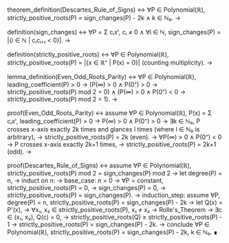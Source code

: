 theorem_definition(Descartes_Rule_of_Signs) ↔ 
    ∀P ∈ Polynomial(ℝ), 
    strictly_positive_roots(P) = sign_changes(P) - 2k ∧ k ∈ ℕ₀. →

definition(sign_changes) ↔ 
    ∀P = Σ cᵢxⁱ, cᵢ ≠ 0 ∧ ∀i ∈ ℕ, 
    sign_changes(P) = |{i ∈ ℕ | cᵢcᵢ₊₁ < 0}|. →

definition(strictly_positive_roots) ↔ 
    ∀P ∈ Polynomial(ℝ), 
    strictly_positive_roots(P) = |{x ∈ ℝ⁺ | P(x) = 0}| (counting multiplicity). →

lemma_definition(Even_Odd_Roots_Parity) ↔ 
    ∀P ∈ Polynomial(ℝ), 
    leading_coefficient(P) > 0 →
        (P(∞) > 0 ∧ P(0⁺) > 0 → strictly_positive_roots(P) mod 2 = 0) ∧ 
        (P(∞) > 0 ∧ P(0⁺) < 0 → strictly_positive_roots(P) mod 2 = 1). →

proof(Even_Odd_Roots_Parity) ↔ 
    assume ∀P ∈ Polynomial(ℝ), P(x) = Σ cᵢxⁱ, 
        leading_coefficient(P) > 0 → 
        P(∞) > 0 ∧ P(0⁺) > 0 →
        ∃k ∈ ℕ₀, P crosses x-axis exactly 2k times and glances l times 
        (where l ∈ ℕ₀ is arbitrary), →
        strictly_positive_roots(P) = 2k (even). →
    ∀P(∞) > 0 ∧ P(0⁺) < 0 →
        P crosses x-axis exactly 2k+1 times, →
        strictly_positive_roots(P) = 2k+1 (odd). →

proof(Descartes_Rule_of_Signs) ↔ 
    assume ∀P ∈ Polynomial(ℝ), strictly_positive_roots(P) mod 2 = sign_changes(P) mod 2 →
    let degree(P) = n, →
    induct on n: →
        base_case: n = 0 →
            ∀P = constant, strictly_positive_roots(P) = 0, →
            sign_changes(P) = 0, →
            strictly_positive_roots(P) = sign_changes(P). →
        induction_step: assume ∀P, degree(P) = n, strictly_positive_roots(P) = sign_changes(P) - 2k →
        let Q(x) = P'(x), →
        ∀x₁, x₂ ∈ strictly_positive_roots(P), x₁ ≠ x₂ →
        Rolle's_Theorem → ∃c ∈ (x₁, x₂), Q(c) = 0, →
        strictly_positive_roots(Q) ≥ strictly_positive_roots(P) - 1 →
        strictly_positive_roots(P) = sign_changes(P) - 2k. →
    conclude ∀P ∈ Polynomial(ℝ), strictly_positive_roots(P) = sign_changes(P) - 2k, k ∈ ℕ₀. ∎